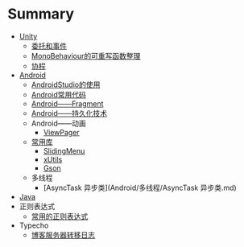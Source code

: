 # Summary

* [Unity](Unity/Unity.md)
  * [委托和事件](Unity/委托和事件.md)
  * [MonoBehaviour的可重写函数整理](Unity/MonoBehaviour的可重写函数整理.md)
  * [协程](Unity/协程.md)
* [Android](Android/Adroid.md)
  * [AndroidStudio的使用](Android/AndroidStudio的使用.md)
  * [Android常用代码](Android/Android常用代码.md)
  * [Android——Fragment](Android/Android——Fragment.md)
  * [Android——持久化技术](Android/Android——持久化技术.md)
  * Android——动画
    * [ViewPager](Android/Android——动画/ViewPager.md)
  * [常用库](Android/常用库/Android常用库.md)
    * [SlidingMenu](Android/常用库/SlidingMenu.md)
    * [xUtils](Android/常用库/xUtils.md)
    * [Gson](Android/常用库/Gson.md)
  * 多线程
    * [AsyncTask 异步类](Android/多线程/AsyncTask 异步类.md)
* [Java](Java.md)
* 正则表达式
  * [常用的正则表达式](Regex/常用的正则表达式.md)
* Typecho
  * [博客服务器转移日志](Typecho/博客服务器转移日志.md)


